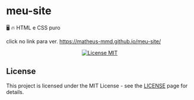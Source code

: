 # meu-site
🖥️ 🔥 HTML e CSS puro

click no link para ver. https://matheus-mmd.github.io/meu-site/

<p align="center">
  <a href="https://opensource.org/licenses/MIT">
    <img src="https://img.shields.io/badge/License-MIT-blue.svg" alt="License MIT">
  </a>
</p>


## License

This project is licensed under the MIT License - see the [LICENSE](https://opensource.org/licenses/MIT) page for details.
